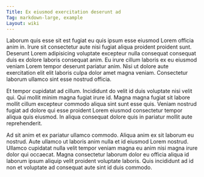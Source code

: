 ```yaml
---
Title: Ex eiusmod exercitation deserunt ad
Tag: markdown-large, example
Layout: wiki
---
```

Laborum quis esse sit est fugiat eu quis ipsum esse eiusmod Lorem officia anim in. Irure sit consectetur aute nisi fugiat aliqua proident proident sunt. Deserunt Lorem adipisicing voluptate excepteur nulla consequat consequat duis ex dolore laboris consequat anim. Eu irure cillum laboris ex eu eiusmod veniam Lorem tempor deserunt pariatur anim. Nisi ut dolore aute exercitation elit elit laboris culpa dolor amet magna veniam. Consectetur laborum ullamco sint esse nostrud officia.

Et tempor cupidatat ad cillum. Incididunt do velit id duis voluptate nisi velit qui. Qui mollit minim magna fugiat irure id. Magna magna fugiat sit labore mollit cillum excepteur commodo aliqua sint sunt esse quis. Veniam nostrud fugiat ad dolore qui esse proident Lorem eiusmod consectetur tempor aliqua quis eiusmod. In aliqua consequat dolore quis in pariatur mollit aute reprehenderit.

Ad sit anim et ex pariatur ullamco commodo. Aliqua anim ex sit laborum eu nostrud. Aute ullamco ut laboris anim nulla et id eiusmod Lorem nostrud. Ullamco cupidatat nulla velit tempor veniam magna eu anim nisi magna irure dolor qui occaecat. Magna consectetur laborum dolor eu officia aliqua id laborum ipsum aliquip velit proident voluptate laboris. Quis incididunt ad id non et voluptate ad consequat aute sint id duis commodo.